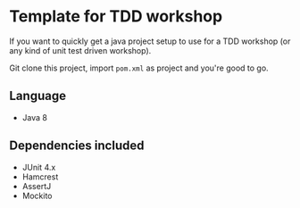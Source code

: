 # Template for TDD workshop 

If you want to quickly get a java project setup to use for a TDD workshop (or any kind of unit test driven workshop). 

Git clone this project, import `pom.xml` as project and you're good to go.

## Language

- Java 8

## Dependencies included

- JUnit 4.x
- Hamcrest
- AssertJ
- Mockito

